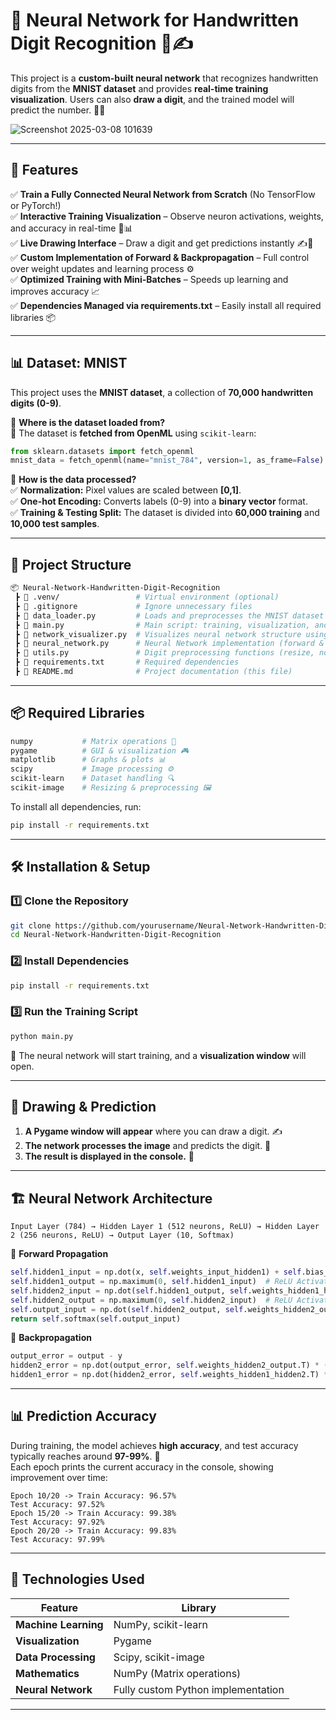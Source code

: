 # 🚀 Neural Network for Handwritten Digit Recognition 🧠✍️

This project is a **custom-built neural network** that recognizes handwritten digits from the **MNIST dataset** and provides **real-time training visualization**. Users can also **draw a digit**, and the trained model will predict the number. 🔢✨

![Screenshot 2025-03-08 101639](https://github.com/user-attachments/assets/f766a124-bc57-4f00-8530-ca0058c04eae)



---

## 🌟 Features
✅ **Train a Fully Connected Neural Network from Scratch** (No TensorFlow or PyTorch!)  
✅ **Interactive Training Visualization** – Observe neuron activations, weights, and accuracy in real-time 🎨📊  
✅ **Live Drawing Interface** – Draw a digit and get predictions instantly ✍️🤖  
✅ **Custom Implementation of Forward & Backpropagation** – Full control over weight updates and learning process ⚙️  
✅ **Optimized Training with Mini-Batches** – Speeds up learning and improves accuracy 📈  
✅ **Dependencies Managed via requirements.txt** – Easily install all required libraries 📦

---

## 📊 Dataset: MNIST
This project uses the **MNIST dataset**, a collection of **70,000 handwritten digits (0-9)**.

🔹 **Where is the dataset loaded from?**  
📌 The dataset is **fetched from OpenML** using `scikit-learn`:
```python
from sklearn.datasets import fetch_openml
mnist_data = fetch_openml(name="mnist_784", version=1, as_frame=False)
```

🔹 **How is the data processed?**  
✅ **Normalization:** Pixel values are scaled between **[0,1]**.  
✅ **One-hot Encoding:** Converts labels (0-9) into a **binary vector** format.  
✅ **Training & Testing Split:** The dataset is divided into **60,000 training** and **10,000 test samples**.  

---

## 📂 Project Structure
```bash
📦 Neural-Network-Handwritten-Digit-Recognition
 ┣ 📂 .venv/                 # Virtual environment (optional)
 ┣ 📜 .gitignore             # Ignore unnecessary files
 ┣ 📜 data_loader.py         # Loads and preprocesses the MNIST dataset
 ┣ 📜 main.py                # Main script: training, visualization, and prediction
 ┣ 📜 network_visualizer.py  # Visualizes neural network structure using Pygame
 ┣ 📜 neural_network.py      # Neural Network implementation (forward & backpropagation)
 ┣ 📜 utils.py               # Digit preprocessing functions (resize, normalize, center)
 ┣ 📜 requirements.txt       # Required dependencies
 ┣ 📜 README.md              # Project documentation (this file)
```

---

## 📦 Required Libraries
```bash
numpy           # Matrix operations 🧮
pygame          # GUI & visualization 🎮
matplotlib      # Graphs & plots 📊
scipy           # Image processing ⚙️
scikit-learn    # Dataset handling 🔍
scikit-image    # Resizing & preprocessing 🖼
```

To install all dependencies, run:
```bash
pip install -r requirements.txt
```

---

## 🛠 Installation & Setup
### 1️⃣ Clone the Repository
```bash
git clone https://github.com/yourusername/Neural-Network-Handwritten-Digit-Recognition.git
cd Neural-Network-Handwritten-Digit-Recognition
```

### 2️⃣ Install Dependencies
```bash
pip install -r requirements.txt
```

### 3️⃣ Run the Training Script
```bash
python main.py
```
🚀 The neural network will start training, and a **visualization window** will open.

---

## 🎨 Drawing & Prediction
1. **A Pygame window will appear** where you can draw a digit. ✍️  
2. **The network processes the image** and predicts the digit. 🧠  
3. **The result is displayed in the console.** 🎯  

---

## 🏗 Neural Network Architecture
```
Input Layer (784) → Hidden Layer 1 (512 neurons, ReLU) → Hidden Layer 2 (256 neurons, ReLU) → Output Layer (10, Softmax)
```
📌 **Forward Propagation**
```python
self.hidden1_input = np.dot(x, self.weights_input_hidden1) + self.bias_hidden1
self.hidden1_output = np.maximum(0, self.hidden1_input)  # ReLU Activation
self.hidden2_input = np.dot(self.hidden1_output, self.weights_hidden1_hidden2) + self.bias_hidden2
self.hidden2_output = np.maximum(0, self.hidden2_input)  # ReLU Activation
self.output_input = np.dot(self.hidden2_output, self.weights_hidden2_output) + self.bias_output
return self.softmax(self.output_input)
```

📌 **Backpropagation**
```python
output_error = output - y
hidden2_error = np.dot(output_error, self.weights_hidden2_output.T) * (self.hidden2_input > 0)
hidden1_error = np.dot(hidden2_error, self.weights_hidden1_hidden2.T) * (self.hidden1_input > 0)
```

---

## 📊 Prediction Accuracy
During training, the model achieves **high accuracy**, and test accuracy typically reaches around **97-99%**. 🎯  
Each epoch prints the current accuracy in the console, showing improvement over time:
```plaintext
Epoch 10/20 -> Train Accuracy: 96.57%
Test Accuracy: 97.52%
Epoch 15/20 -> Train Accuracy: 99.38%
Test Accuracy: 97.92%
Epoch 20/20 -> Train Accuracy: 99.83%
Test Accuracy: 97.99%
```

---

## 🔧 Technologies Used
| Feature                 | Library        |
|-------------------------|---------------|
| **Machine Learning**    | NumPy, scikit-learn |
| **Visualization**       | Pygame        |
| **Data Processing**     | Scipy, scikit-image |
| **Mathematics**        | NumPy (Matrix operations) |
| **Neural Network**      | Fully custom Python implementation |

---


